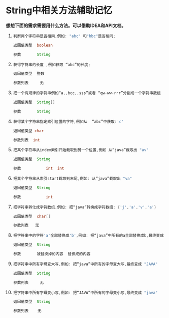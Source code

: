 # String中相关方法辅助记忆

**想想下面的需求需要用什么方法。可以借助IDEA和API文档。** 

1. ```java
   判断两个字符串是否相同,例如: "abc" 和"bbc"是否相同;
   
   返回值类型  boolean
   
   参数    	String
   
   ```

2. ```java
   获得字符串的长度 ,例如获取 “abc”的长度;
   
   返回值类型  整数
   
   参数列表   	无
   
   ```

3. ```java
   把一个有规律的字符串例如“a,,bcc,,sss”或者 “qw-ww-rrr”分割成一个字符串数组
   
   返回值类型  String[]
   
   参数    	String
   
   ```

4. ```java
   获得某个字符串指定索引位置的字符,例如从  “abc”中获取:'c'
   
   返回值类型 char
   
   参数列表  int 
   
   ```

5. ```java
   把某个字符串从index索引开始截取到另一个位置,例如 从“java”截取出 "av"
   
   返回值类型  String
   
   参数   		int  int 
   
   ```

6. ```java
   把某个字符串从索引start截取到末尾,例如: 从“java”截取出 "va"
   
   返回值类型  String
   
   参数   		int 
   
   ```

7. ```java
   把字符串转化成字符数组,例如: 把“java”转换成字符数组: {'j','a','v','a'}
   
   返回值类型  char[]
   
   参数列表   无
   
   ```

8. ```java
   把字符串中的字符'a'全部替换成'b',例如: 把“java”中所有的a全部替换成b,最终变成 "jbvb"
   
   返回值类型  String
   
   参数    	被替换掉的内容  替换成的内容
   
   ```

9. ```java
   把字符串中所有字母变大写,例如: 把“java”中所有的字母变大写,最终变成 "JAVA"
   
   返回值类型  String
   
   参数列表   	无
   
   
   ```

10. ```java
    把字符串中所有字母变小写,例如: 把“JAVA”中所有的字母变小写,最终变成 "java"
    
    返回值类型  String
    
    参数列表   	无
    
    ```